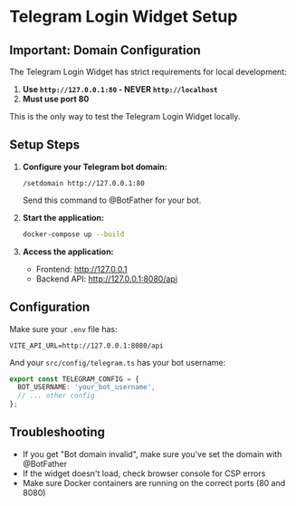 # Telegram Login Widget Setup

## Important: Domain Configuration

The Telegram Login Widget has strict requirements for local development:

1. **Use `http://127.0.0.1:80` - NEVER `http://localhost`**
2. **Must use port 80**

This is the only way to test the Telegram Login Widget locally.

## Setup Steps

1. **Configure your Telegram bot domain:**
   ```
   /setdomain http://127.0.0.1:80
   ```
   Send this command to @BotFather for your bot.

2. **Start the application:**
   ```bash
   docker-compose up --build
   ```

3. **Access the application:**
   - Frontend: http://127.0.0.1
   - Backend API: http://127.0.0.1:8080/api

## Configuration

Make sure your `.env` file has:
```
VITE_API_URL=http://127.0.0.1:8080/api
```

And your `src/config/telegram.ts` has your bot username:
```typescript
export const TELEGRAM_CONFIG = {
  BOT_USERNAME: 'your_bot_username',
  // ... other config
};
```

## Troubleshooting

- If you get "Bot domain invalid", make sure you've set the domain with @BotFather
- If the widget doesn't load, check browser console for CSP errors
- Make sure Docker containers are running on the correct ports (80 and 8080)
